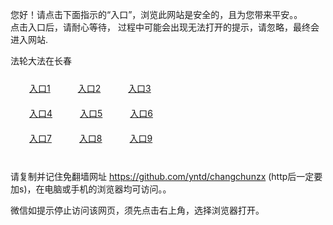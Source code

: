 您好！请点击下面指示的“入口”，浏览此网站是安全的，且为您带来平安。。 <br/>
点击入口后，请耐心等待， 过程中可能会出现无法打开的提示，请忽略，最终会进入网站. </br>

法轮大法在长春<br/>
<div style="padding:10px"><a style="margin:20px" target="_blank" href="https://d1drdgqj0xumlx.cloudfront.net/2Qpsp?msbwwpt" id="ccLink1" rel="nofollow">入口1</a> <a target="_blank" style="margin:20px" href="https://dlfn9zk8a9bvo.cloudfront.net/2Qpsp?mnemdon" id="ccLink2" rel="nofollow">入口2</a> <a style="margin:20px" target="_blank" href="https://d1l4kq5bjmkcs3.cloudfront.net/2Qpsp?pswhkdy" id="ccLink3" rel="nofollow">入口3</a></div>

<div style="padding:10px" ><a style="margin:20px" target="_blank" href="https://d1drdgqj0xumlx.cloudfront.net/2Qpsp?msbwwpt" id="ccLink4" rel="nofollow">入口4</a> <a style="margin:20px" href="https://dlfn9zk8a9bvo.cloudfront.net/2Qpsp?mnemdon" target="_blank" id="ccLink5" rel="nofollow">入口5</a> <a style="margin:20px" href="https://d1l4kq5bjmkcs3.cloudfront.net/2Qpsp?pswhkdy" target="_blank" id="ccLink6" rel="nofollow">入口6</a></div>

<div style="padding:10px"><a style="margin:20px" target="_blank" href="https://d1drdgqj0xumlx.cloudfront.net/2Qpsp?msbwwpt" id="ccLink7" rel="nofollow">入口7</a> <a style="margin:20px" href="https://dlfn9zk8a9bvo.cloudfront.net/2Qpsp?mnemdon" target="_blank" id="ccLink8" rel="nofollow">入口8</a> <a style="margin:20px" target="_blank" href="https://d1l4kq5bjmkcs3.cloudfront.net/2Qpsp?pswhkdy" id="ccLink9" rel="nofollow">入口9</a></div>

<br/>



请复制并记住免翻墙网址 https://github.com/yntd/changchunzx (http后一定要加s)，在电脑或手机的浏览器均可访问。。<br/>

微信如提示停止访问该网页，须先点击右上角，选择浏览器打开。
